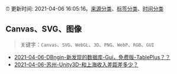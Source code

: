 :alarm_clock: 更新时间: 2021-04-06 16:05:16。[来源分类](../README.md)、[标签分类](../TAGS.md)、[时间分类](../TIMELINE.md)

## Canvas、SVG、图像


> 关键字：`Canvas`、`SVG`、`WebGL`、`3D`、`PNG`、`WebP`、`RGB`、`GUI`



- [2021-04-06-DBngin-新发现的数据库-Gui，免费版-TablePlus？？](https://www.v2ex.com/t/768508) 
- [2021-04-06-苏州-Unity3D-和上海收入差距差多少？](https://www.v2ex.com/t/768500) 